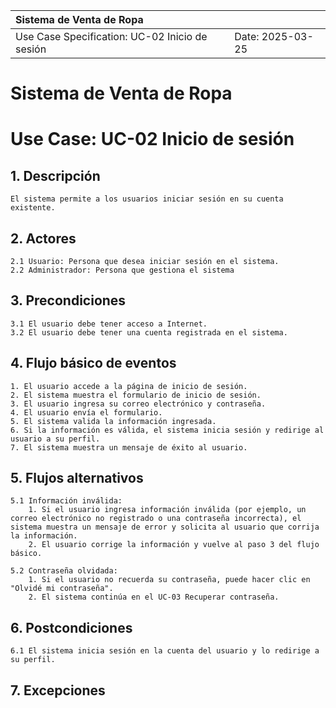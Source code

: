 | Sistema de Venta de Ropa |  |
| :--------- | --------- |
| Use Case Specification: UC-02 Inicio de sesión | Date: 2025-03-25 |

# Sistema de Venta de Ropa
# Use Case: UC-02 Inicio de sesión

## 1. Descripción
    El sistema permite a los usuarios iniciar sesión en su cuenta existente.

## 2. Actores
    2.1 Usuario: Persona que desea iniciar sesión en el sistema.
    2.2 Administrador: Persona que gestiona el sistema

## 3. Precondiciones
    3.1 El usuario debe tener acceso a Internet.
    3.2 El usuario debe tener una cuenta registrada en el sistema.

## 4. Flujo básico de eventos
    1. El usuario accede a la página de inicio de sesión.
    2. El sistema muestra el formulario de inicio de sesión.
    3. El usuario ingresa su correo electrónico y contraseña.
    4. El usuario envía el formulario.
    5. El sistema valida la información ingresada.
    6. Si la información es válida, el sistema inicia sesión y redirige al usuario a su perfil.
    7. El sistema muestra un mensaje de éxito al usuario.

## 5. Flujos alternativos
    5.1 Información inválida:
        1. Si el usuario ingresa información inválida (por ejemplo, un correo electrónico no registrado o una contraseña incorrecta), el sistema muestra un mensaje de error y solicita al usuario que corrija la información.
        2. El usuario corrige la información y vuelve al paso 3 del flujo básico.

    5.2 Contraseña olvidada:
        1. Si el usuario no recuerda su contraseña, puede hacer clic en "Olvidé mi contraseña".
        2. El sistema continúa en el UC-03 Recuperar contraseña.

## 6. Postcondiciones
    6.1 El sistema inicia sesión en la cuenta del usuario y lo redirige a su perfil.

## 7. Excepciones